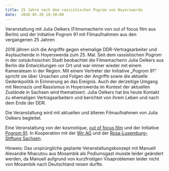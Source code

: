 ```yaml
---
title: 25 Jahre nach dem rassistischen Pogrom von Hoyerswerda
date:  2016-05-20 19:30:00
---
```


Veranstaltung mit Julia Oelkers (Filmemacherin von out of focus film aus Berlin) und der Initiative Pogrom 91 mit Filmaufnahmen aus den
vergangenen 25 Jahren



2016 jähren sich die Angriffe gegen ehemalige DDR-Vertragsarbeiter und Asylsuchende in Hoyerswerda zum 25. Mal. Seit dem rassistischen
Pogrom in der ostsächsischen Stadt beobachtet die Filmemacherin Julia Oelkers aus Berlin die Entwicklungen vor Ort und war
immer wieder mit einem Kamerateam in der Region. Mit einem Vertreter der Initiative „Pogrom 91“ spricht sie über Ursachen
und Folgen der Angriffe sowie die aktuelle Gedenkpolitik in Erinnerung an das Ereignis. Auch der derzeitige Umgang mit Neonazis
und Rassismus in Hoyerswerda im Kontext der aktuellen Zustände in Sachsen wird thematisiert. Julia Oelkers hat bis heute Kontakt
zu ehemaligen Vertragsarbeitern und berichtet von ihrem Leben und nach dem Ende der DDR.



Die Veranstaltung wird mit aktuellen und älteren Filmaufnahmen von Julia Oelkers begleitet.


Eine Veranstaltung von der kosmotique, <a href="http://www.videowerkstatt.de/">out of focus film</a> und der Initiative <a href="http://pogrom91.tumblr.com/">Pogrom 91</a>. In Kooperation mit der <a href="http://www.wir-ag-dresden.de/">Wir AG</a> und der <a href="http://www.sachsen.rosalux.de/">Rosa-Luxemburg-Stiftung Sachsen</a>.



Hinweis: Das ursprüngliche geplante Veranstaltungskonzept mit Manuell Alexandre Nhacutou aus Mosambik als Podiumsgast musste
leider geändert werden, da Manuell aufgrund von kurzfristigen Visaproblemen leider nicht von Mosambik nach Deutschland reisen
durfte.


